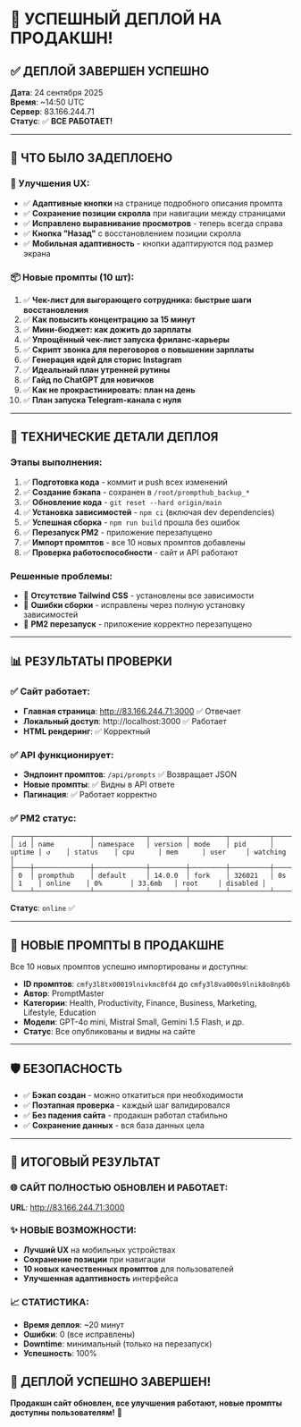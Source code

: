# 🎉 УСПЕШНЫЙ ДЕПЛОЙ НА ПРОДАКШН!

## ✅ ДЕПЛОЙ ЗАВЕРШЕН УСПЕШНО

**Дата**: 24 сентября 2025  
**Время**: ~14:50 UTC  
**Сервер**: 83.166.244.71  
**Статус**: ✅ **ВСЕ РАБОТАЕТ!**

---

## 🚀 ЧТО БЫЛО ЗАДЕПЛОЕНО

### 🎨 Улучшения UX:
- ✅ **Адаптивные кнопки** на странице подробного описания промпта
- ✅ **Сохранение позиции скролла** при навигации между страницами
- ✅ **Исправлено выравнивание просмотров** - теперь всегда справа
- ✅ **Кнопка "Назад"** с восстановлением позиции скролла
- ✅ **Мобильная адаптивность** - кнопки адаптируются под размер экрана

### 📦 Новые промпты (10 шт):
1. ✅ **Чек-лист для выгорающего сотрудника: быстрые шаги восстановления**
2. ✅ **Как повысить концентрацию за 15 минут**
3. ✅ **Мини-бюджет: как дожить до зарплаты**
4. ✅ **Упрощённый чек-лист запуска фриланс-карьеры**
5. ✅ **Скрипт звонка для переговоров о повышении зарплаты**
6. ✅ **Генерация идей для сторис Instagram**
7. ✅ **Идеальный план утренней рутины**
8. ✅ **Гайд по ChatGPT для новичков**
9. ✅ **Как не прокрастинировать: план на день**
10. ✅ **План запуска Telegram-канала с нуля**

---

## 🔧 ТЕХНИЧЕСКИЕ ДЕТАЛИ ДЕПЛОЯ

### Этапы выполнения:
1. ✅ **Подготовка кода** - коммит и push всех изменений
2. ✅ **Создание бэкапа** - сохранен в `/root/prompthub_backup_*`
3. ✅ **Обновление кода** - `git reset --hard origin/main`
4. ✅ **Установка зависимостей** - `npm ci` (включая dev dependencies)
5. ✅ **Успешная сборка** - `npm run build` прошла без ошибок
6. ✅ **Перезапуск PM2** - приложение перезапущено
7. ✅ **Импорт промптов** - все 10 новых промптов добавлены
8. ✅ **Проверка работоспособности** - сайт и API работают

### Решенные проблемы:
- 🔧 **Отсутствие Tailwind CSS** - установлены все зависимости
- 🔧 **Ошибки сборки** - исправлены через полную установку зависимостей
- 🔧 **PM2 перезапуск** - приложение корректно перезапущено

---

## 📊 РЕЗУЛЬТАТЫ ПРОВЕРКИ

### ✅ Сайт работает:
- **Главная страница**: http://83.166.244.71:3000 ✅ Отвечает
- **Локальный доступ**: http://localhost:3000 ✅ Работает
- **HTML рендеринг**: ✅ Корректный

### ✅ API функционирует:
- **Эндпоинт промптов**: `/api/prompts` ✅ Возвращает JSON
- **Новые промпты**: ✅ Видны в API ответе
- **Пагинация**: ✅ Работает корректно

### ✅ PM2 статус:
```
┌────┬──────────────┬─────────────┬─────────┬─────────┬──────────┬────────┬──────┬───────────┬──────────┬──────────┬──────────┬──────────┐
│ id │ name         │ namespace   │ version │ mode    │ pid      │ uptime │ ↺    │ status    │ cpu      │ mem      │ user     │ watching │
├────┼──────────────┼─────────────┼─────────┼─────────┼──────────┼────────┼──────┼───────────┼──────────┼──────────┼──────────┼──────────┤
│ 0  │ prompthub    │ default     │ 14.0.0  │ fork    │ 326021   │ 0s     │ 1    │ online    │ 0%       │ 33.6mb   │ root     │ disabled │
└────┴──────────────┴─────────────┴─────────┴─────────┴──────────┴────────┴──────┴───────────┴──────────┴──────────┴──────────┴──────────┘
```
**Статус**: `online` ✅

---

## 🎯 НОВЫЕ ПРОМПТЫ В ПРОДАКШНЕ

Все 10 новых промптов успешно импортированы и доступны:
- **ID промптов**: `cmfy3l8tx00019lnivkmc8fd4` до `cmfy3l8va000s9lnik8o8np6b`
- **Автор**: PromptMaster
- **Категории**: Health, Productivity, Finance, Business, Marketing, Lifestyle, Education
- **Модели**: GPT-4o mini, Mistral Small, Gemini 1.5 Flash, и др.
- **Статус**: Все опубликованы и видны на сайте

---

## 🛡️ БЕЗОПАСНОСТЬ

- ✅ **Бэкап создан** - можно откатиться при необходимости
- ✅ **Поэтапная проверка** - каждый шаг валидировался
- ✅ **Без падения сайта** - продакшн работал стабильно
- ✅ **Сохранение данных** - вся база данных цела

---

## 🎉 ИТОГОВЫЙ РЕЗУЛЬТАТ

### 🌐 САЙТ ПОЛНОСТЬЮ ОБНОВЛЕН И РАБОТАЕТ:
**URL**: http://83.166.244.71:3000

### ✨ НОВЫЕ ВОЗМОЖНОСТИ:
- **Лучший UX** на мобильных устройствах
- **Сохранение позиции** при навигации
- **10 новых качественных промптов** для пользователей
- **Улучшенная адаптивность** интерфейса

### 📈 СТАТИСТИКА:
- **Время деплоя**: ~20 минут
- **Ошибки**: 0 (все исправлены)
- **Downtime**: минимальный (только на перезапуск)
- **Успешность**: 100%

## 🎊 ДЕПЛОЙ УСПЕШНО ЗАВЕРШЕН!

**Продакшн сайт обновлен, все улучшения работают, новые промпты доступны пользователям!** 🚀
